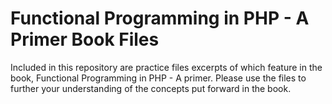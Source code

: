 # Functional Programming in PHP - A Primer Book Files

Included in this repository are practice files excerpts of which feature in the book, Functional Programming in PHP - A primer. Please use the files to further your understanding of the concepts put forward in the book.